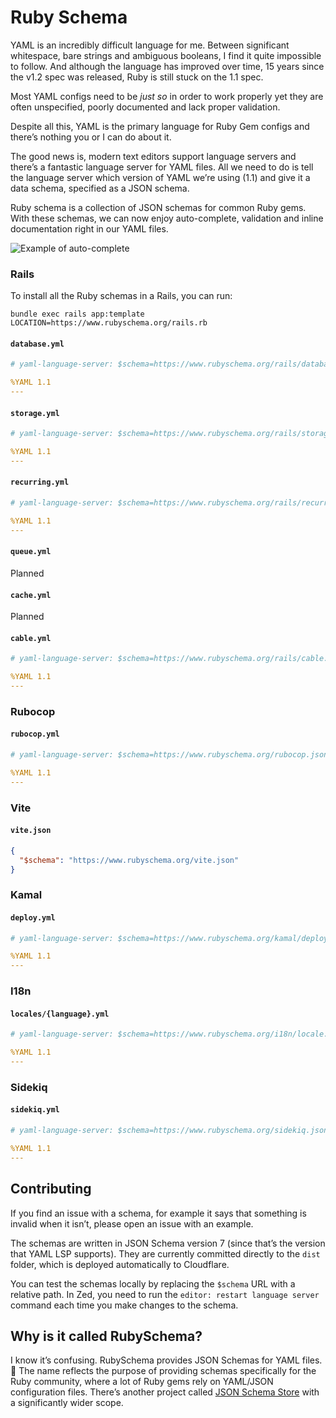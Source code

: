 # Ruby Schema

YAML is an incredibly difficult language for me. Between significant whitespace, bare strings and ambiguous booleans, I find it quite impossible to follow. And although the language has improved over time, 15 years since the v1.2 spec was released, Ruby is still stuck on the 1.1 spec.

Most YAML configs need to be _just so_ in order to work properly yet they are often unspecified, poorly documented and lack proper validation.

Despite all this, YAML is the primary language for Ruby Gem configs and there’s nothing you or I can do about it.

The good news is, modern text editors support language servers and there’s a fantastic language server for YAML files. All we need to do is tell the language server which version of YAML we’re using (1.1) and give it a data schema, specified as a JSON schema.

Ruby schema is a collection of JSON schemas for common Ruby gems. With these schemas, we can now enjoy auto-complete, validation and inline documentation right in our YAML files.

![Example of auto-complete](https://github.com/user-attachments/assets/c8038624-4df5-4dd7-9fcf-787d5c8a5f71)

### Rails

To install all the Ruby schemas in a Rails, you can run:

```
bundle exec rails app:template LOCATION=https://www.rubyschema.org/rails.rb
```

#### `database.yml`

```yml
# yaml-language-server: $schema=https://www.rubyschema.org/rails/database.json

%YAML 1.1
---
```

#### `storage.yml`

```yml
# yaml-language-server: $schema=https://www.rubyschema.org/rails/storage.json

%YAML 1.1
---
```

#### `recurring.yml`

```yml
# yaml-language-server: $schema=https://www.rubyschema.org/rails/recurring.json

%YAML 1.1
---
```

#### `queue.yml`

Planned

#### `cache.yml`

Planned

#### `cable.yml`

```yml
# yaml-language-server: $schema=https://www.rubyschema.org/rails/cable.json

%YAML 1.1
---
```

### Rubocop

#### `rubocop.yml`

```yml
# yaml-language-server: $schema=https://www.rubyschema.org/rubocop.json

%YAML 1.1
---
```

### Vite

#### `vite.json`

```json
{
  "$schema": "https://www.rubyschema.org/vite.json"
}
```

### Kamal

#### `deploy.yml`

```yml
# yaml-language-server: $schema=https://www.rubyschema.org/kamal/deploy.json

%YAML 1.1
---
```

### I18n

#### `locales/{language}.yml`

```yml
# yaml-language-server: $schema=https://www.rubyschema.org/i18n/locale.json

%YAML 1.1
---
```

### Sidekiq

#### `sidekiq.yml`

```yaml
# yaml-language-server: $schema=https://www.rubyschema.org/sidekiq.json

%YAML 1.1
---
```

## Contributing

If you find an issue with a schema, for example it says that something is invalid when it isn’t, please open an issue with an example.

The schemas are written in JSON Schema version 7 (since that’s the version that YAML LSP supports). They are currently committed directly to the `dist` folder, which is deployed automatically to Cloudflare.

You can test the schemas locally by replacing the `$schema` URL with a relative path. In Zed, you need to run the `editor: restart language server` command each time you make changes to the schema.

## Why is it called RubySchema?

I know it’s confusing. RubySchema provides JSON Schemas for YAML files. 🤯 The name reflects the purpose of providing schemas specifically for the Ruby community, where a lot of Ruby gems rely on YAML/JSON configuration files. There’s another project called [JSON Schema Store](https://www.schemastore.org) with a significantly wider scope.
